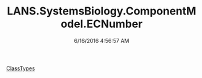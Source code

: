 ﻿---
title: LANS.SystemsBiology.ComponentModel.ECNumber
date: 6/16/2016 4:56:57 AM
---

[ClassTypes](T-LANS.SystemsBiology.ComponentModel.ECNumber.ClassTypes.html)
